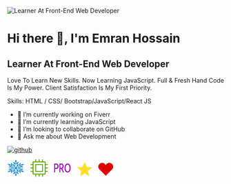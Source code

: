![Learner At Front-End Web Developer](https://scontent.fdac13-1.fna.fbcdn.net/v/t39.30808-6/431821125_387862254184861_83837010414317855_n.jpg?stp=dst-jpg_p720x720&_nc_cat=100&ccb=1-7&_nc_sid=5f2048&_nc_eui2=AeFQZ9596eeouEE2sMH_OdphWnXR8nbDg-5addHydsOD7rurwUQKA0touiqCyYbzi8wL4VFJqSnhPOjTv78pCvd2&_nc_ohc=FG93KJFyA4MAX8lHzxG&_nc_ht=scontent.fdac13-1.fna&oh=00_AfBDFJXE99yYB3MMoVBWAumev0bmaqWQxROZu1IyLqffZg&oe=65FC792A)
# Hi there 👋, I'm Emran Hossain
## Learner At Front-End Web Developer

Love To Learn New Skills. Now Learning JavaScript. Full & Fresh Hand Code Is My Power. Client Satisfaction Is My First Priority.

Skills: HTML / CSS/ Bootstrap/JavaScript/React JS

- 🔭 I’m currently working on Fiverr 
- 🌱 I’m currently learning JavaScript 
- 👯 I’m looking to collaborate on GitHub 
- 💬 Ask me about Web Development 


[<img src='https://cdn.jsdelivr.net/npm/simple-icons@3.0.1/icons/github.svg' alt='github' height='40'>](https://github.com/emrantlp)  

<a href='https://archiveprogram.github.com/'><img src='https://raw.githubusercontent.com/acervenky/animated-github-badges/master/assets/acbadge.gif' width='40' height='40'></a> <a href='https://docs.github.com/en/developers'><img src='https://raw.githubusercontent.com/acervenky/animated-github-badges/master/assets/devbadge.gif' width='40' height='40'></a> <a href='https://github.com/pricing'><img src='https://raw.githubusercontent.com/acervenky/animated-github-badges/master/assets/pro.gif' width='40' height='40'></a> <a href='https://stars.github.com/'><img src='https://raw.githubusercontent.com/acervenky/animated-github-badges/master/assets/starbadge.gif' width='35' height='35'></a> <a href='https://docs.github.com/en/github/supporting-the-open-source-community-with-github-sponsors'><img src='https://raw.githubusercontent.com/acervenky/animated-github-badges/master/assets/sponsorbadge.gif' width='35' height='35'></a> 


